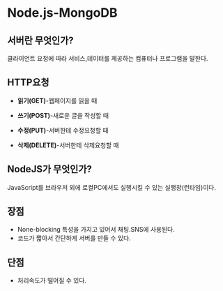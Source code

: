 # Node.js-MongoDB

## 서버란 무엇인가?
클라이언트 요청에 따라 서비스,데이터를 제공하는 컴퓨터나 프로그램을 말한다.

## HTTP요청
* __읽기(GET)__-웹페이지를 읽을 때 

* __쓰기(POST)__-새로운 글을 작성할 때
* __수정(PUT)__-서버한테 수정요청할 때
* __삭제(DELETE)__-서버한테 삭제요청할 때

## NodeJS가 무엇인가?
JavaScript를 브라우저 외에 로컬PC에서도 실행시킬 수 있는 실행창(런타임)이다.

## 장점
* None-blocking 특성을 가지고 있어서 채팅.SNS에 사용된다.
* 코드가 짧아서 간단하게 서버를 만들 수 있다.

## 단점

* 처리속도가 떨어질 수 있다.
